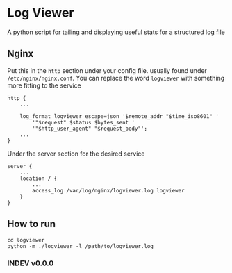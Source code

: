 # Log Viewer
A python script for tailing and displaying useful stats for a structured log file
## Nginx
Put this in the `http` section under your config file. usually found under `/etc/nginx/nginx.conf`.
You can replace the word `logviewer` with something more fitting to the service
``` 
http {
    ...

    log_format logviewer escape=json '$remote_addr "$time_iso8601" '
        '"$request" $status $bytes_sent '
        '"$http_user_agent" "$request_body"';
    ...
}
```
Under the server section for the desired service
```
server {
    ...
    location / {
        ...
        access_log /var/log/nginx/logviewer.log logviewer
    }
}
```
## How to run
```
cd logviewer
python -m ./logviewer -l /path/to/logviewer.log
```
### INDEV v0.0.0
